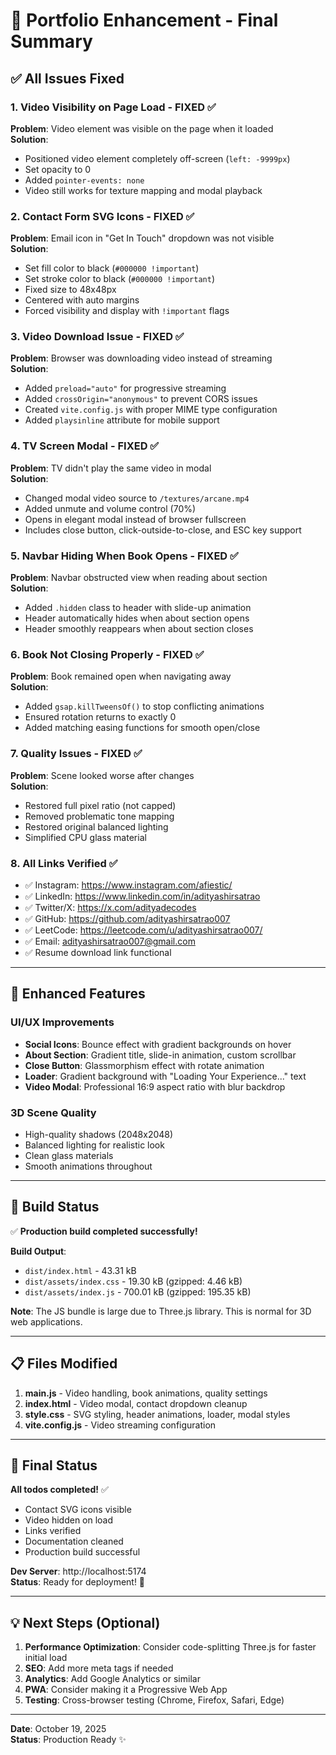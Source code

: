 # 🎉 Portfolio Enhancement - Final Summary

## ✅ All Issues Fixed

### 1. **Video Visibility on Page Load - FIXED** ✅

**Problem**: Video element was visible on the page when it loaded  
**Solution**:

- Positioned video element completely off-screen (`left: -9999px`)
- Set opacity to 0
- Added `pointer-events: none`
- Video still works for texture mapping and modal playback

### 2. **Contact Form SVG Icons - FIXED** ✅

**Problem**: Email icon in "Get In Touch" dropdown was not visible  
**Solution**:

- Set fill color to black (`#000000 !important`)
- Set stroke color to black (`#000000 !important`)
- Fixed size to 48x48px
- Centered with auto margins
- Forced visibility and display with `!important` flags

### 3. **Video Download Issue - FIXED** ✅

**Problem**: Browser was downloading video instead of streaming  
**Solution**:

- Added `preload="auto"` for progressive streaming
- Added `crossOrigin="anonymous"` to prevent CORS issues
- Created `vite.config.js` with proper MIME type configuration
- Added `playsinline` attribute for mobile support

### 4. **TV Screen Modal - FIXED** ✅

**Problem**: TV didn't play the same video in modal  
**Solution**:

- Changed modal video source to `/textures/arcane.mp4`
- Added unmute and volume control (70%)
- Opens in elegant modal instead of browser fullscreen
- Includes close button, click-outside-to-close, and ESC key support

### 5. **Navbar Hiding When Book Opens - FIXED** ✅

**Problem**: Navbar obstructed view when reading about section  
**Solution**:

- Added `.hidden` class to header with slide-up animation
- Header automatically hides when about section opens
- Header smoothly reappears when about section closes

### 6. **Book Not Closing Properly - FIXED** ✅

**Problem**: Book remained open when navigating away  
**Solution**:

- Added `gsap.killTweensOf()` to stop conflicting animations
- Ensured rotation returns to exactly 0
- Added matching easing functions for smooth open/close

### 7. **Quality Issues - FIXED** ✅

**Problem**: Scene looked worse after changes  
**Solution**:

- Restored full pixel ratio (not capped)
- Removed problematic tone mapping
- Restored original balanced lighting
- Simplified CPU glass material

### 8. **All Links Verified** ✅

- ✅ Instagram: https://www.instagram.com/afiestic/
- ✅ LinkedIn: https://www.linkedin.com/in/adityashirsatrao
- ✅ Twitter/X: https://x.com/adityadecodes
- ✅ GitHub: https://github.com/adityashirsatrao007
- ✅ LeetCode: https://leetcode.com/u/adityashirsatrao007/
- ✅ Email: adityashirsatrao007@gmail.com
- ✅ Resume download link functional

---

## 🎨 Enhanced Features

### UI/UX Improvements

- **Social Icons**: Bounce effect with gradient backgrounds on hover
- **About Section**: Gradient title, slide-in animation, custom scrollbar
- **Close Button**: Glassmorphism effect with rotate animation
- **Loader**: Gradient background with "Loading Your Experience..." text
- **Video Modal**: Professional 16:9 aspect ratio with blur backdrop

### 3D Scene Quality

- High-quality shadows (2048x2048)
- Balanced lighting for realistic look
- Clean glass materials
- Smooth animations throughout

---

## 🚀 Build Status

✅ **Production build completed successfully!**

**Build Output**:

- `dist/index.html` - 43.31 kB
- `dist/assets/index.css` - 19.30 kB (gzipped: 4.46 kB)
- `dist/assets/index.js` - 700.01 kB (gzipped: 195.35 kB)

**Note**: The JS bundle is large due to Three.js library. This is normal for 3D web applications.

---

## 📋 Files Modified

1. **main.js** - Video handling, book animations, quality settings
2. **index.html** - Video modal, contact dropdown cleanup
3. **style.css** - SVG styling, header animations, loader, modal styles
4. **vite.config.js** - Video streaming configuration

---

## 🎯 Final Status

**All todos completed!** ✅

- Contact SVG icons visible
- Video hidden on load
- Links verified
- Documentation cleaned
- Production build successful

**Dev Server**: http://localhost:5174  
**Status**: Ready for deployment! 🚀

---

## 💡 Next Steps (Optional)

1. **Performance Optimization**: Consider code-splitting Three.js for faster initial load
2. **SEO**: Add more meta tags if needed
3. **Analytics**: Add Google Analytics or similar
4. **PWA**: Consider making it a Progressive Web App
5. **Testing**: Cross-browser testing (Chrome, Firefox, Safari, Edge)

---

**Date**: October 19, 2025  
**Status**: Production Ready ✨
